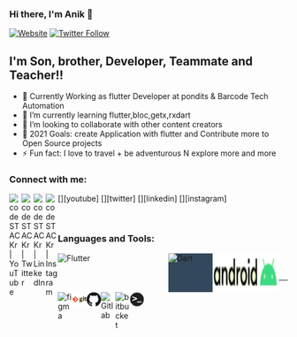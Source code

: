 ### Hi there, I'm Anik  👋

[![Website](https://img.shields.io/website?label=codeSTACKr.com&style=for-the-badge&url=https%3A%2F%2Fcodestackr.com)](https://codestackr.com)
[![Twitter Follow](https://img.shields.io/twitter/follow/codeSTACKr?color=1DA1F2&logo=twitter&style=for-the-badge)](https://twitter.com/intent/follow?original_referer=https%3A%2F%2Fgithub.com%2FcodeSTACKr&screen_name=codeSTACKr)

## I'm Son, brother, Developer, Teammate and Teacher!!

- 🔭 Currently Working as flutter Developer at pondits & Barcode Tech Automation
- 🌱 I’m currently learning flutter,bloc,getx,rxdart
- 👯 I’m looking to collaborate with other content creators
- 🥅 2021 Goals: create Application with flutter and Contribute more to Open Source projects
- ⚡ Fun fact: I love to travel + be adventurous N explore more and more

### Connect with me:

[<img align="left" alt="codeSTACKr | YouTube" width="22px" src="https://cdn.jsdelivr.net/npm/simple-icons@v3/icons/youtube.svg" />][youtube]
[<img align="left" alt="codeSTACKr | Twitter" width="22px" src="https://cdn.jsdelivr.net/npm/simple-icons@v3/icons/twitter.svg" />][twitter]
[<img align="left" alt="codeSTACKr | LinkedIn" width="22px" src="https://cdn.jsdelivr.net/npm/simple-icons@v3/icons/linkedin.svg" />][linkedin]
[<img align="left" alt="codeSTACKr | Instagram" width="22px" src="https://cdn.jsdelivr.net/npm/simple-icons@v3/icons/instagram.svg" />][instagram]

<br />

### Languages and Tools:

<img align="left" alt="Flutter" width="200px" height="70px" src="https://flutter.dev/assets/images/shared/brand/flutter/logo/flutter-lockup.png" />
<img align="left" alt="Dart" width="80px" height="70px"src="https://dart.dev/assets/shared/dart/logo+text/horizontal/white-e71fb382ad5229792cc704b3ee7a88f8013e986d6e34f0956d89c453b454d0a5.svg" style="background-color:#33475b"/>
<img align="left" alt="android" width="120px" height="70px" src="https://github.com/mosfeqanik/money-management-UI/blob/main/assets/images/androidLogo.png" />
<img align="left" alt="figma" width="26px" src="https://upload.wikimedia.org/wikipedia/commons/3/33/Figma-logo.svg" />
<img align="left" alt="Git" width="26px" src="https://raw.githubusercontent.com/github/explore/80688e429a7d4ef2fca1e82350fe8e3517d3494d/topics/git/git.png" />
<img align="left" alt="GitHub" width="26px" src="https://raw.githubusercontent.com/github/explore/78df643247d429f6cc873026c0622819ad797942/topics/github/github.png" />
<img align="left" alt="Gitlab" width="26px" src="https://images.g2crowd.com/uploads/product/image/social_landscape/social_landscape_15680ee909406e13c21c8f179f83d99e/gitlab.png" />
<img align="left" alt="bitbucket" width="26px" src="https://pbs.twimg.com/profile_images/1026981625291190272/35O2KIRX_400x400.jpg" />
<img align="left" alt="Terminal" width="26px" src="https://raw.githubusercontent.com/github/explore/80688e429a7d4ef2fca1e82350fe8e3517d3494d/topics/terminal/terminal.png" />

<br />
<br />

---
